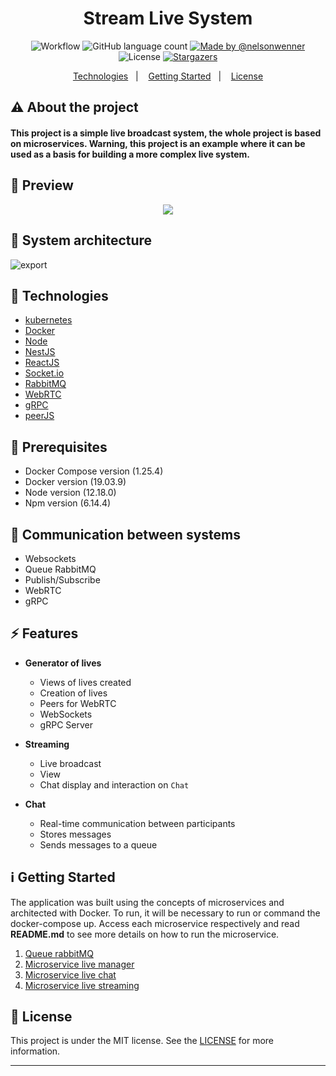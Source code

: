 <h1 align="center">
    Stream Live System
</h1>

<p align="center">

  <img alt="Workflow" src="https://github.com/nelsonwenner/stream-live-system/workflows/CI/badge.svg">
  
  <img alt="GitHub language count" src="https://img.shields.io/github/languages/count/nelsonwenner/stream-live-system?color=%2304D361">

  <a href="https://github.com/nelsondiaas">
    <img alt="Made by @nelsonwenner" src="https://img.shields.io/badge/made%20by-%40nelsonwenner-%2304D361">
  </a>

  <img alt="License" src="https://img.shields.io/badge/license-MIT-%2304D361">

  <a href="https://github.com/nelsondiaas/react-hotel-web/stargazers">
    <img alt="Stargazers" src="https://img.shields.io/github/stars/nelsonwenner/stream-live-system?style=social">
  </a>
  
</p>

<p align="center">
  <a href="#technologies">Technologies</a>&nbsp;&nbsp;&nbsp;|&nbsp;&nbsp;&nbsp;
  <a href="#getting-started">Getting Started</a>&nbsp;&nbsp;&nbsp;|&nbsp;&nbsp;&nbsp;
  <a href="#license">License</a>
</p>

## :warning: About the project

#### This project is a simple live broadcast system, the whole project is based on microservices. Warning, this project is an example where it can be used as a basis for building a more complex live system.

## :movie_camera: Preview
<div align="center">
  <img src="../stream-live-system/screens/stream-live.gif" />
</div>

## :telescope: System architecture
![export](https://user-images.githubusercontent.com/40550247/83696432-dc8a7c80-a5d2-11ea-81f1-85f67142654e.png)

## :rocket: Technologies

* [kubernetes](https://kubernetes.io/pt/docs/home/)
* [Docker](https://www.docker.com/)
* [Node](https://nodejs.org/en/)
* [NestJS](https://nestjs.com/)
* [ReactJS](https://reactjs.org/)
* [Socket.io](https://socket.io/)
* [RabbitMQ](https://www.cloudamqp.com/)
* [WebRTC](https://webrtc.org/)
* [gRPC](https://grpc.io/docs/)
* [peerJS](https://peerjs.com/)

## :toolbox: Prerequisites
* Docker Compose version (1.25.4)
* Docker version (19.03.9)
* Node version (12.18.0)
* Npm version (6.14.4)

## :loudspeaker: Communication between systems

* Websockets
* Queue RabbitMQ
* Publish/Subscribe
* WebRTC
* gRPC

## :zap: Features

- **Generator of lives**
    * Views of lives created
    * Creation of lives
    * Peers for WebRTC
    * WebSockets
    * gRPC Server

- **Streaming**
    * Live broadcast
    * View
    * Chat display and interaction on `Chat`

- **Chat**
    * Real-time communication between participants
    * Stores messages
    * Sends messages to a queue

## :information_source: Getting Started

The application was built using the concepts of microservices and architected with Docker. To run, it will be necessary to run or command the docker-compose up.
Access each microservice respectively and read **README.md** to see more details on how to run the microservice.

1. [Queue rabbitMQ](https://github.com/nelsonwenner/stream-live-system/tree/master/rabbitmq)
2. [Microservice live manager](https://github.com/nelsonwenner/stream-live-system/tree/master/micro-live-manager)
3. [Microservice live chat](https://github.com/nelsonwenner/stream-live-system/tree/master/micro-live-chat)
4. [Microservice live streaming](https://github.com/nelsonwenner/stream-live-system/tree/master/micro-live-streaming)

## :memo: License
This project is under the MIT license. See the [LICENSE](LICENSE.md) for more information.

---
